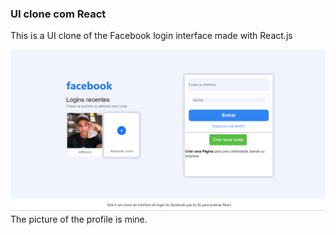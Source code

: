 ### UI clone com React

This is a UI clone of the Facebook login interface made with React.js

![Imagem da Interface](./img/facebook-UI.png?raw=true "Facebook UI")
The picture of the profile is mine.

